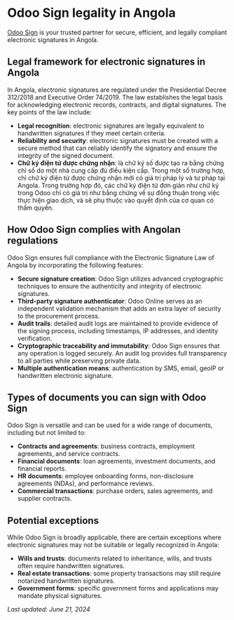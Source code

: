 # Odoo Sign legality in Angola

[Odoo Sign](../sign.md) is your trusted partner for secure, efficient, and legally compliant
electronic signatures in Angola.

## Legal framework for electronic signatures in Angola

In Angola, electronic signatures are regulated under the Presidential Decree 312/2018 and Executive
Order 74/2019. The law establishes the legal basis for acknowledging electronic records, contracts,
and digital signatures. The key points of the law include:

- **Legal recognition**: electronic signatures are legally equivalent to handwritten signatures if
  they meet certain criteria.
- **Reliability and security**: electronic signatures must be created with a secure method that can
  reliably identify the signatory and ensure the integrity of the signed document.
- **Chữ ký điện tử được chứng nhận**: là chữ ký số được tạo ra bằng chứng chỉ số do một nhà cung cấp đủ điều kiện cấp. Trong một số trường hợp, chỉ chữ ký điện tử được chứng nhận mới có giá trị pháp lý và tư pháp tại Angola. Trong trường hợp đó, các chữ ký điện tử đơn giản như chữ ký trong Odoo chỉ có giá trị như bằng chứng về sự đồng thuận trong việc thực hiện giao dịch, và sẽ phụ thuộc vào quyết định của cơ quan có thẩm quyền.

## How Odoo Sign complies with Angolan regulations

Odoo Sign ensures full compliance with the Electronic Signature Law of Angola by incorporating the
following features:

- **Secure signature creation**: Odoo Sign utilizes advanced cryptographic techniques to ensure the
  authenticity and integrity of electronic signatures.
- **Third-party signature authenticator**: Odoo Online serves as an independent validation mechanism
  that adds an extra layer of security to the procurement process.
- **Audit trails**: detailed audit logs are maintained to provide evidence of the signing process,
  including timestamps, IP addresses, and identity verification.
- **Cryptographic traceability and immutability**: Odoo Sign ensures that any operation is logged
  securely. An audit log provides full transparency to all parties while preserving private data.
- **Multiple authentication means**: authentication by SMS, email, geoIP or handwritten electronic
  signature.

## Types of documents you can sign with Odoo Sign

Odoo Sign is versatile and can be used for a wide range of documents, including but not limited to:

- **Contracts and agreements**: business contracts, employment agreements, and service contracts.
- **Financial documents**: loan agreements, investment documents, and financial reports.
- **HR documents**: employee onboarding forms, non-disclosure agreements (NDAs), and performance
  reviews.
- **Commercial transactions**: purchase orders, sales agreements, and supplier contracts.

## Potential exceptions

While Odoo Sign is broadly applicable, there are certain exceptions where electronic signatures may
not be suitable or legally recognized in Angola:

- **Wills and trusts**: documents related to inheritance, wills, and trusts often require
  handwritten signatures.
- **Real estate transactions**: some property transactions may still require notarized handwritten
  signatures.
- **Government forms**: specific government forms and applications may mandate physical signatures.

*Last updated: June 21, 2024*
